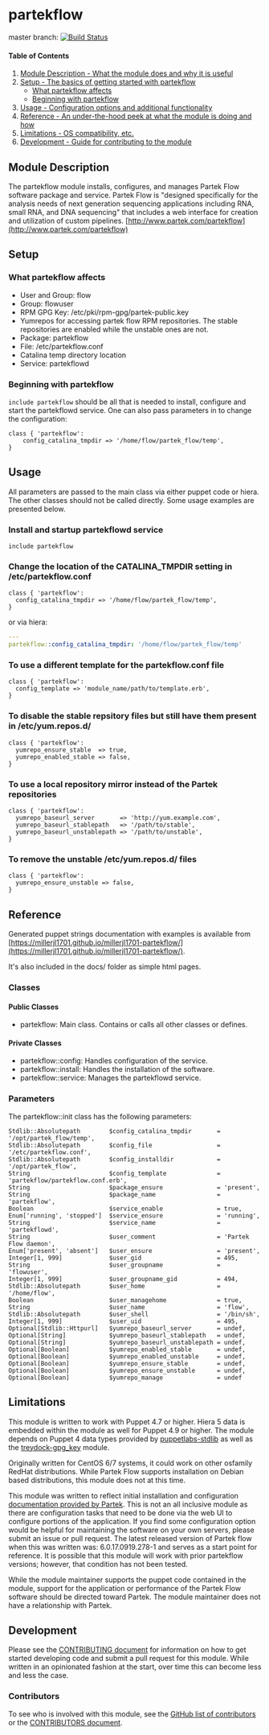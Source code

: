 # partekflow

master branch: [![Build Status](https://secure.travis-ci.org/millerjl1701/millerjl1701-partekflow.png?branch=master)](http://travis-ci.org/millerjl1701/millerjl1701-partekflow)

#### Table of Contents

1. [Module Description - What the module does and why it is useful](#module-description)
1. [Setup - The basics of getting started with partekflow](#setup)
    * [What partekflow affects](#what-partekflow-affects)
    * [Beginning with partekflow](#beginning-with-partekflow)
1. [Usage - Configuration options and additional functionality](#usage)
1. [Reference - An under-the-hood peek at what the module is doing and how](#reference)
1. [Limitations - OS compatibility, etc.](#limitations)
1. [Development - Guide for contributing to the module](#development)

## Module Description

The partekflow module installs, configures, and manages Partek Flow software package and service. Partek Flow is "designed specifically for the analysis needs of next generation sequencing applications including RNA, small RNA, and DNA sequencing" that includes a web interface for creation and utilization of custom pipelines. [http://www.partek.com/partekflow](http://www.partek.com/partekflow)

## Setup

### What partekflow affects

* User and Group: flow
* Group: flowuser
* RPM GPG Key: /etc/pki/rpm-gpg/partek-public.key
* Yumrepos for accessing partek flow RPM repositories. The stable repositories are enabled while the unstable ones are not.
* Package: partekflow
* File: /etc/partekflow.conf
* Catalina temp directory location
* Service: partekflowd

### Beginning with partekflow

`include partekflow` should be all that is needed to install, configure and start the partekflowd service. One can also pass parameters in to change the configuration:

```puppet
class { 'partekflow':
    config_catalina_tmpdir => '/home/flow/partek_flow/temp',
}
```

## Usage

All parameters are passed to the main class via either puppet code or hiera. The other classes should not be called directly. Some usage examples are presented below.

### Install and startup partekflowd service

```puppet
include partekflow
```

### Change the location of the CATALINA_TMPDIR setting in /etc/partekflow.conf

```puppet
class { 'partekflow':
  config_catalina_tmpdir => '/home/flow/partek_flow/temp',
}
```

or via hiera:

```yaml
---
partekflow::config_catalina_tmpdir: '/home/flow/partek_flow/temp'
```

### To use a different template for the partekflow.conf file

```puppet
class { 'partekflow':
  config_template => 'module_name/path/to/template.erb',
}
```

### To disable the stable repsitory files but still have them present in /etc/yum.repos.d/

```puppet
class { 'partekflow':
  yumrepo_ensure_stable  => true,
  yumrepo_enabled_stable => false,
}
```

### To use a local repository mirror instead of the Partek repositories

```puppet
class { 'partekflow':
  yumrepo_baseurl_server       => 'http://yum.example.com',
  yumrepo_baseurl_stablepath   => '/path/to/stable',
  yumrepo_baseurl_unstablepath => '/path/to/unstable',
}
```

### To remove the unstable /etc/yum.repos.d/ files

```puppet
class { 'partekflow':
  yumrepo_ensure_unstable => false,
}
```

## Reference

Generated puppet strings documentation with examples is available from [https://millerjl1701.github.io/millerjl1701-partekflow/](https://millerjl1701.github.io/millerjl1701-partekflow/).

It's also included in the docs/ folder as simple html pages.

### Classes

#### Public Classes

* partekflow: Main class. Contains or calls all other classes or defines.

#### Private Classes

* partekflow::config: Handles configuration of the service.
* partekflow::install: Handles the installation of the software.
* partekflow::service: Manages the partekflowd service.

### Parameters

The partekflow::init class has the following parameters:

    Stdlib::Absolutepath        $config_catalina_tmpdir       = '/opt/partek_flow/temp',
    Stdlib::Absolutepath        $config_file                  = '/etc/partekflow.conf',
    Stdlib::Absolutepath        $config_installdir            = '/opt/partek_flow',
    String                      $config_template              = 'partekflow/partekflow.conf.erb',
    String                      $package_ensure               = 'present',
    String                      $package_name                 = 'partekflow',
    Boolean                     $service_enable               = true,
    Enum['running', 'stopped']  $service_ensure               = 'running',
    String                      $service_name                 = 'partekflowd',
    String                      $user_comment                 = 'Partek Flow daemon',
    Enum['present', 'absent']   $user_ensure                  = 'present',
    Integer[1, 999]             $user_gid                     = 495,
    String                      $user_groupname               = 'flowuser',
    Integer[1, 999]             $user_groupname_gid           = 494,
    Stdlib::Absolutepath        $user_home                    = '/home/flow',
    Boolean                     $user_managehome              = true,
    String                      $user_name                    = 'flow',
    Stdlib::Absolutepath        $user_shell                   = '/bin/sh',
    Integer[1, 999]             $user_uid                     = 495,
    Optional[Stdlib::Httpurl]   $yumrepo_baseurl_server       = undef,
    Optional[String]            $yumrepo_baseurl_stablepath   = undef,
    Optional[String]            $yumrepo_baseurl_unstablepath = undef,
    Optional[Boolean]           $yumrepo_enabled_stable       = undef,
    Optional[Boolean]           $yumrepo_enabled_unstable     = undef,
    Optional[Boolean]           $yumrepo_ensure_stable        = undef,
    Optional[Boolean]           $yumrepo_ensure_unstable      = undef,
    Optional[Boolean]           $yumrepo_manage               = undef

## Limitations

This module is written to work with Puppet 4.7 or higher. Hiera 5 data is embedded within the module as well for Puppet 4.9 or higher. The module depends on Puppet 4 data types provided by [puppetlabs-stdlib](https://forge.puppet.com/puppetlabs/stdlib) as well as the [treydock-gpg_key](https://forge.puppet.com/treydock/gpg_key) module.

Originally written for CentOS 6/7 systems, it could work on other osfamily RedHat distributions. While Partek Flow supports installation on Debian based distributions, this module does not at this time.

This module was written to reflect initial installation and configuration [documentation provided by Partek](https://documentation.partek.com/display/FLOWDOC/). This is not an all inclusive module as there are configuration tasks that need to be done via the web UI to configure portions of the application. If you find some configuration option would be helpful for maintaining the software on your own servers, please submit an issue or pull request. The latest released version of Partek flow when this was written was: 6.0.17.0919.278-1 and serves as a start point for reference. It is possible that this module will work with prior partekflow versions; however, that condition has not been tested.

While the module maintainer supports the puppet code contained in the module, support for the application or performance of the Partek Flow software should be directed toward Partek. The module maintainer does not have a relationship with Partek.

## Development

Please see the [CONTRIBUTING document](CONTRIBUTING.md) for information on how to get started developing code and submit a pull request for this module. While written in an opinionated fashion at the start, over time this can become less and less the case.

### Contributors

To see who is involved with this module, see the [GitHub list of contributors](https://github.com/millerjl1701/millerjl1701-partekflow/graphs/contributors) or the [CONTRIBUTORS document](CONTRIBUTORS).
